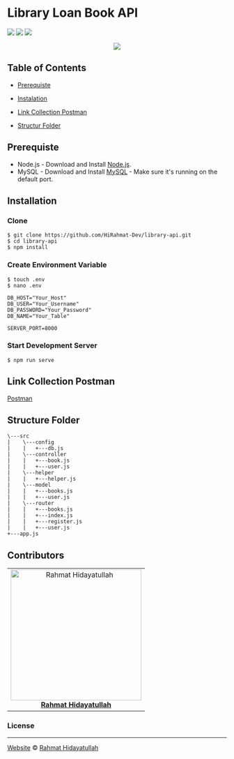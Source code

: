# Library Loan Book API
![](https://img.shields.io/badge/Code%20Style-Standard-yellow.svg)
![](https://img.shields.io/badge/Dependencies-Express-green.svg)
![](https://img.shields.io/badge/License-Beerware-yellowgreen.svg)

<p align="center">
  <a href="https://nodejs.org/">
    <img src="https://cdn-images-1.medium.com/max/871/1*d2zLEjERsrs1Rzk_95QU9A.png">
  </a>
</p>

## Table of Contents

- [Prerequiste](#prerequiste)
- [Instalation](#installation)


- [Link Collection Postman](#link-collection-postman)
- [Structur Folder](#structur-folder)


## Prerequiste
- Node.js - Download and Install [Node.js](https://nodejs.org/en/).
- MySQL - Download and Install [MySQL](https://www.mysql.com/downloads/) - Make sure it's running on the default port.

## Installation
### Clone
```
$ git clone https://github.com/HiRahmat-Dev/library-api.git
$ cd library-api
$ npm install
```

### Create Environment Variable
```
$ touch .env
$ nano .env
```

```
DB_HOST="Your_Host"
DB_USER="Your_Username"
DB_PASSWORD="Your_Password"
DB_NAME="Your_Table"

SERVER_PORT=8000

```
### Start Development Server
```
$ npm run serve
```
## Link Collection Postman
[Postman](https://www.getpostman.com/collections/bb923819853137d50b60)

## Structure Folder
```
\---src
|    \---config
|    |   +---db.js            
|    \---controller
|    |   +---book.js
|    |   +---user.js
|    \---helper
|    |   +---helper.js
|    \---model
|    |   +---books.js
|    |   +---user.js
|    \---router
|    |   +---books.js
|    |   +---index.js
|    |   +---register.js
|    |   +---user.js
+---app.js
```
## Contributors
<center>
  <table>
    <tr>
      <td align="center">
        <a href="https://github.com/HiRahmat-Dev/">
          <img width="300" src="https://avatars2.githubusercontent.com/u/55150659?s=460&u=c7171bb4128787c303efdce0d62bc86289f1211b&v=4" alt="Rahmat Hidayatullah"><br/>
          <b>Rahmat Hidayatullah</b>
        </a>
      </td>
    </tr>
  </table>
</center>

### License
----

[Website](http://www.sekolahinovator.org) © [Rahmat Hidayatullah](https://github.com/HiRahmat-Dev/)